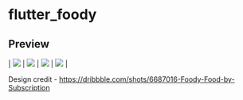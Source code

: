 # flutter_foody

## Preview

| ![][one] | ![][two] | ![][three] | ![][four] |

Design credit - https://dribbble.com/shots/6687016-Foody-Food-by-Subscription

[one]: https://raw.githubusercontent.com/dishankgajera/flutter_foody/main/preview/f1.png
[two]: https://raw.githubusercontent.com/dishankgajera/flutter_foody/main/preview/f2.png
[three]: https://raw.githubusercontent.com/dishankgajera/flutter_foody/main/preview/f3.png
[four]: https://raw.githubusercontent.com/dishankgajera/flutter_foody/main/preview/f5.png
